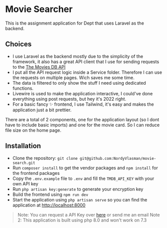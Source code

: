 # Movie Searcher
This is the assignment application for Dept that uses Laravel as the backend.

## Choices

- I use Laravel as the backend mostly due to the simplicity of the framework, it also has a great API client that I use for sending requests to the [The Movies DB API](https://www.themoviedb.org)
- I put all the API request logic inside a Service folder. Therefore I can use the requests on multiple pages. Wich saves me some time.
- The data is filtered to only show the stuff I need using dedicated functions. 
- Livewire is used to make the application interactive, I could've done everything using post requests, but hey it's 2022 right. 
- For a basic fancy ✨ frontend, I use Tailwind, it's easy and makes the application just a bit prettier.

There are a total of 2 components, one for the application layout (so I dont have to include basic imports) and one for the movie card. So I can reduce file size on the home page. 

## Installation

- Clone the repository: `git clone git@github.com:NordyVlasman/movie-search.git`
- Run `composer install` to get the vendor packages and `npm install` for the frontend packages
- Copy the `.env.example` file to `.env` and fill the `TMDB_API_KEY` with your own API key
- Run `php artisan key:generate` to generate your encryption key
- Build the frontend using `npm run dev`
- Start the application using `php artisan serve` so you can find the application at [http://localhost:8000](http://localhost:8000)

> Note: You can request a API Key over [here](https://developers.themoviedb.org/3/getting-started/introduction) or send me an email
> Note 2: This application is built using php 8.0 and won't work on 7.3
